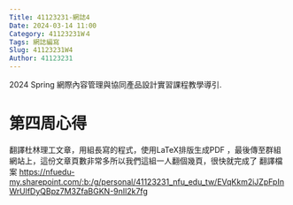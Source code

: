 ```yaml
---
Title: 41123231-網誌4
Date: 2024-03-14 11:00
Category: 41123231W４
Tags: 網誌編寫
Slug: 41123231W4
Author: 41123231
---
```


2024 Spring 網際內容管理與協同產品設計實習課程教學導引.

<!-- PELICAN_END_SUMMARY -->

# 第四周心得
翻譯杜林理工文章，用組長寫的程式，使用LaTeX排版生成PDF
，最後傳至群組網站上，這份文章頁數非常多所以我們這組一人翻個幾頁，很快就完成了
翻譯檔案
https://nfuedu-my.sharepoint.com/:b:/g/personal/41123231_nfu_edu_tw/EVqKkm2iJZpFpInWrUlfDyQBpz7M3ZfaBGKN-9nIl2k7fg